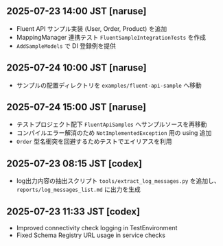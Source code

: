 ## 2025-07-23 14:00 JST [naruse]
- Fluent API サンプル実装 (User, Order, Product) を追加
- MappingManager 連携テスト `FluentSampleIntegrationTests` を作成
- `AddSampleModels` で DI 登録例を提供

## 2025-07-24 10:00 JST [naruse]
- サンプルの配置ディレクトリを `examples/fluent-api-sample` へ移動

## 2025-07-24 15:00 JST [naruse]
- テストプロジェクト配下 `FluentApiSamples` へサンプルソースを再移動
- コンパイルエラー解消のため `NotImplementedException` 用の using 追加
- `Order` 型名衝突を回避するためテストでエイリアスを利用
## 2025-07-23 08:15 JST [codex]
- log出力内容の抽出スクリプト `tools/extract_log_messages.py` を追加し、`reports/log_messages_list.md` に出力を生成
## 2025-07-23 11:33 JST [codex]
- Improved connectivity check logging in TestEnvironment
- Fixed Schema Registry URL usage in service checks
